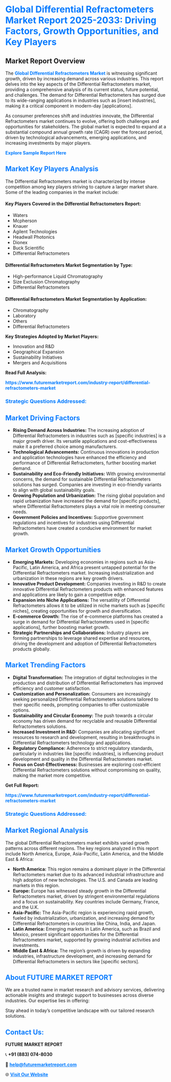 <h1 style="color: #007BFF;">Global Differential Refractometers Market Report 2025-2033: Driving Factors, Growth Opportunities, and Key Players</h1>

<section id="overview">
<h2>Market Report Overview</h2>
<p>The <a href="https://www.futuremarketreport.com/industry-report/differential-refractometers-market" style="color: #007BFF; text-decoration: none;"><strong>Global Differential Refractometers Market</strong></a> is witnessing significant growth, driven by increasing demand across various industries. This report delves into the key aspects of the Differential Refractometers market, providing a comprehensive analysis of its current status, future potential, and challenges. The demand for Differential Refractometers has surged due to its wide-ranging applications in industries such as [insert industries], making it a critical component in modern-day [applications].</p>
<p>As consumer preferences shift and industries innovate, the Differential Refractometers market continues to evolve, offering both challenges and opportunities for stakeholders. The global market is expected to expand at a substantial compound annual growth rate (CAGR) over the forecast period, driven by technological advancements, emerging applications, and increasing investments by major players.</p>
</section>

<section id="overview">
<p><a href="https://www.futuremarketreport.com/request-sample/reportId=100686" style="color: #007BFF; text-decoration: none;"><strong>Explore Sample Report Here</strong></a></p>
</section>

<section id="key-players">
<h2 style="color: #007BFF;">Market Key Players Analysis</h2>
<p>The Differential Refractometers market is characterized by intense competition among key players striving to capture a larger market share. Some of the leading companies in the market include:</p>
<h4>Key Players Covered in the Differential Refractometers Report:</h4>
<ul><li>Waters</li><li>Mcpherson</li><li>Knauer</li><li>Agilent Technologies</li><li>Headwall Photonics</li><li>Dionex</li><li>Buck Scientific</li><li>Differential Refractometers</li></ul>
<h4>Differential Refractometers Market Segmentation by Type:</h4>
<ul><li>High-performance Liquid Chromatography</li><li>Size Exclusion Chromatography</li><li>Differential Refractometers</li></ul>

<h4>Differential Refractometers Market Segmentation by Application:</h4>
<ul><li>Chromatography</li><li>Laboratory</li><li>Others</li><li>Differential Refractometers</li></ul>
<p><strong>Key Strategies Adopted by Market Players:</strong></p>
<ul>
<li>Innovation and R&D</li>
<li>Geographical Expansion</li>
<li>Sustainability Initiatives</li>
<li>Mergers and Acquisitions</li>
</ul>
</section>

<section>
<p><strong>Read Full Analysis: </strong></p><a href="https://www.futuremarketreport.com/industry-report/differential-refractometers-market" style="color: #007BFF; text-decoration: none;"><strong>https://www.futuremarketreport.com/industry-report/differential-refractometers-market</strong></a>
<h3 style="color: #007BFF;">Strategic Questions Addressed:</h3>
</section>

<section id="driving-factors">
<h2 style="color: #007BFF;">Market Driving Factors</h2>
<ul>
<li><strong>Rising Demand Across Industries:</strong> The increasing adoption of Differential Refractometers in industries such as [specific industries] is a major growth driver. Its versatile applications and cost-effectiveness make it a preferred choice among manufacturers.</li>
<li><strong>Technological Advancements:</strong> Continuous innovations in production and application technologies have enhanced the efficiency and performance of Differential Refractometers, further boosting market demand.</li>
<li><strong>Sustainability and Eco-Friendly Initiatives:</strong> With growing environmental concerns, the demand for sustainable Differential Refractometers solutions has surged. Companies are investing in eco-friendly variants to align with global sustainability goals.</li>
<li><strong>Growing Population and Urbanization:</strong> The rising global population and rapid urbanization have increased the demand for [specific products], where Differential Refractometers plays a vital role in meeting consumer needs.</li>
<li><strong>Government Policies and Incentives:</strong> Supportive government regulations and incentives for industries using Differential Refractometers have created a conducive environment for market growth.</li>
</ul>
</section>

<section id="growth-opportunities">
<h2 style="color: #007BFF;">Market Growth Opportunities</h2>
<ul>
<li><strong>Emerging Markets:</strong> Developing economies in regions such as Asia-Pacific, Latin America, and Africa present untapped potential for the Differential Refractometers market. Increasing industrialization and urbanization in these regions are key growth drivers.</li>
<li><strong>Innovative Product Development:</strong> Companies investing in R&D to create innovative Differential Refractometers products with enhanced features and applications are likely to gain a competitive edge.</li>
<li><strong>Expansion into Niche Applications:</strong> The versatility of Differential Refractometers allows it to be utilized in niche markets such as [specific niches], creating opportunities for growth and diversification.</li>
<li><strong>E-commerce Growth:</strong> The rise of e-commerce platforms has created a surge in demand for Differential Refractometers used in [specific applications], further boosting market growth.</li>
<li><strong>Strategic Partnerships and Collaborations:</strong> Industry players are forming partnerships to leverage shared expertise and resources, driving the development and adoption of Differential Refractometers products globally.</li>
</ul>
</section>

<section id="trending-factors">
<h2 style="color: #007BFF;">Market Trending Factors</h2>
<ul>
<li><strong>Digital Transformation:</strong> The integration of digital technologies in the production and distribution of Differential Refractometers has improved efficiency and customer satisfaction.</li>
<li><strong>Customization and Personalization:</strong> Consumers are increasingly seeking personalized Differential Refractometers solutions tailored to their specific needs, prompting companies to offer customizable options.</li>
<li><strong>Sustainability and Circular Economy:</strong> The push towards a circular economy has driven demand for recyclable and reusable Differential Refractometers solutions.</li>
<li><strong>Increased Investment in R&D:</strong> Companies are allocating significant resources to research and development, resulting in breakthroughs in Differential Refractometers technology and applications.</li>
<li><strong>Regulatory Compliance:</strong> Adherence to strict regulatory standards, particularly in industries like [specific industries], is influencing product development and quality in the Differential Refractometers market.</li>
<li><strong>Focus on Cost-Effectiveness:</strong> Businesses are exploring cost-efficient Differential Refractometers solutions without compromising on quality, making the market more competitive.</li>
</ul>
</section>

<section>
<p><strong>Get Full Report: </strong></p><a href="https://www.futuremarketreport.com/industry-report/differential-refractometers-market" style="color: #007BFF; text-decoration: none;"><strong>https://www.futuremarketreport.com/industry-report/differential-refractometers-market</strong></a>
<h3 style="color: #007BFF;">Strategic Questions Addressed:</h3>
</section>


<section id="regional-analysis">
<h2 style="color: #007BFF;">Market Regional Analysis</h2>
<p>The global Differential Refractometers market exhibits varied growth patterns across different regions. The key regions analyzed in this report include North America, Europe, Asia-Pacific, Latin America, and the Middle East & Africa:</p>
<ul>
<li><strong>North America:</strong> This region remains a dominant player in the Differential Refractometers market due to its advanced industrial infrastructure and high adoption of new technologies. The U.S. and Canada are leading markets in this region.</li>
<li><strong>Europe:</strong> Europe has witnessed steady growth in the Differential Refractometers market, driven by stringent environmental regulations and a focus on sustainability. Key countries include Germany, France, and the U.K.</li>
<li><strong>Asia-Pacific:</strong> The Asia-Pacific region is experiencing rapid growth, fueled by industrialization, urbanization, and increasing demand for Differential Refractometers in countries like China, India, and Japan.</li>
<li><strong>Latin America:</strong> Emerging markets in Latin America, such as Brazil and Mexico, present significant opportunities for the Differential Refractometers market, supported by growing industrial activities and investments.</li>
<li><strong>Middle East & Africa:</strong> The region’s growth is driven by expanding industries, infrastructure development, and increasing demand for Differential Refractometers in sectors like [specific sectors].</li>
</ul>
</section>

<footer>
<h2 style="color: #007BFF;">About FUTURE MARKET REPORT</h2>
<p>We are a trusted name in market research and advisory services, delivering actionable insights and strategic support to businesses across diverse industries. Our expertise lies in offering:</p>

<p>Stay ahead in today’s competitive landscape with our tailored research solutions.</p>

<h2 style="color: #007BFF;">Contact Us:</h2>
<p><strong>FUTURE MARKET REPORT</strong></p>
<p>📞 <strong>+91 (883) 074-8030</strong></p>
<p>📧 <strong><a href="mailto:help@futuremarketreport.com" style="color: #007BFF;">help@futuremarketreport.com</a></strong></p>
<p>🌐 <strong><a href="https://www.futuremarketreport.com/" style="color: #007BFF;">Visit Our Website</a></strong></p>
</footer>